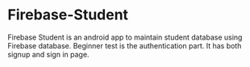# Firebase-Student
 Firebase  Student is an android app to maintain student database using Firebase database.
 Beginner test is the authentication part. It has both signup and sign in page.
